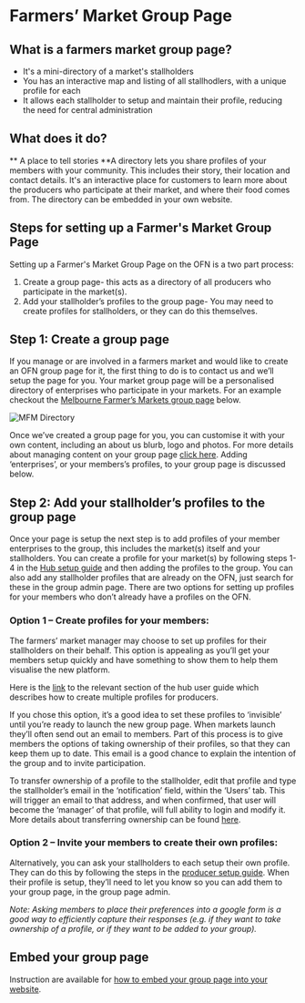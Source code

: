 # Farmers’ Market Group Page

## What is a farmers market group page?
* It's a mini-directory of a market's stallholders
* You has an interactive map and listing of all stallhodlers, with a unique profile for each
* It allows each stallholder to setup and maintain their profile, reducing the need for central administration

## What does it do?
** A place to tell stories 
**A directory lets you share profiles of your members with your community. This includes their story, their location and contact details. It's an interactive place for customers to learn more about the producers who participate at their market, and where their food comes from. The directory can be embedded in your own website.

## Steps for setting up a Farmer's Market Group Page

Setting up a Farmer's Market Group Page on the OFN is a two part process:
1. Create a group page- this acts as a directory of all producers who participate in the market\(s\).
2. Add your stallholder’s profiles to the group page- You may need to create profiles for stallholders, or they can do this themselves.

## Step 1:  Create a group page

If you manage or are involved in a farmers market and would like to create an OFN group page for it, the first thing to do is to contact us and we’ll setup the page for you. Your market group page will be a personalised directory of enterprises who participate in your markets. For an example checkout the [Melbourne Farmer’s Markets group page](/melbourne-farmers-markets.md) below.

![](https://openfoodnetwork.org/wp-content/uploads/2016/08/MFM-Directory.png "MFM Directory")

Once we’ve created a group page for you, you can customise it with your own content, including an about us blurb, logo and photos. For more details about managing content on your group page [click here](/group-pages.md). Adding ‘enterprises’, or your members’s profiles, to your group page is discussed below.

## Step 2: Add your stallholder’s profiles to the group page

Once your page is setup the next step is to add profiles of your member enterprises to the group, this includes the market\(s\) itself and your stallholders. You can create a profile for your market\(s\) by following steps 1-4 in the [Hub setup guide](/hubs-set-up-guide.md) and then adding the profiles to the group. You can also add any stallholder profiles that are already on the OFN, just search for these in the group admin page. There are two options for setting up profiles for your members who don’t already have a profiles on the OFN.

### Option 1 – Create profiles for your members:

The farmers’ market manager may choose to set up profiles for their stallholders on their behalf. This option is appealing as you’ll get your members setup quickly and have something to show them to help them visualise the new platform.

Here is the [link](/create-or-connect-with-your-supplying-producers.md) to the relevant section of the hub user guide which describes how to create multiple profiles for producers.

If you chose this option, it’s a good idea to set these profiles to ‘invisible’ until you’re ready to launch the new group page. When markets launch they’ll often send out an email to members. Part of this process is to give members the options of taking ownership of their profiles, so that they can keep them up to date. This email is a good chance to explain the intention of the group and to invite participation.

To transfer ownership of a profile to the stallholder, edit that profile and type the stallholder’s email in the ‘notification’ field, within the ‘Users’ tab. This will trigger an email to that address, and when confirmed, that user will become the ‘manager’ of that profile, will full ability to login and modify it. More details about transferring ownership can be found [here](/transferring-ownership-of-a-profile.md).

### Option 2 – Invite your members to create their own profiles:

Alternatively, you can ask your stallholders to each setup their own profile. They can do this by following the steps in the [producer setup guide](/producer-set-up-guide.md). When their profile is setup, they’ll need to let you know so you can add them to your group page, in the group page admin.

_Note: Asking members to place their preferences into a google form is a good way to efficiently capture their responses \(e.g. if they want to take ownership of a profile, or if they want to be added to your group\)._

## Embed your group page
Instruction are available for [how to embed your group page into your website](/embed-a-group-page.md).